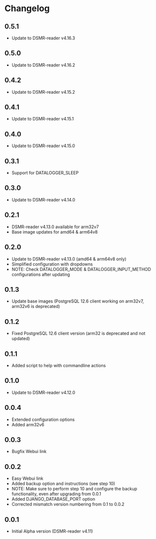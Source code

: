 # Changelog

## 0.5.1

- Update to DSMR-reader v4.16.3

## 0.5.0

- Update to DSMR-reader v4.16.2

## 0.4.2

- Update to DSMR-reader v4.15.2

## 0.4.1

- Update to DSMR-reader v4.15.1

## 0.4.0

- Update to DSMR-reader v4.15.0

## 0.3.1

- Support for DATALOGGER_SLEEP

## 0.3.0

- Update to DSMR-reader v4.14.0

## 0.2.1

- DSMR-reader v4.13.0 available for arm32v7
- Base image updates for amd64 & arm64v8

## 0.2.0

- Update to DSMR-reader v4.13.0 (amd64 & arm64v8 only)
- Simplified configuration with dropdowns
- NOTE: Check DATALOGGER_MODE & DATALOGGER_INPUT_METHOD configurations after updating

## 0.1.3

- Update base images (PostgreSQL 12.6 client working on arm32v7, arm32v6 is deprecated)

## 0.1.2

- Fixed PostgreSQL 12.6 client version (arm32 is deprecated and not updated)

## 0.1.1

- Added script to help with commandline actions

## 0.1.0

- Update to DSMR-reader v4.12.0

## 0.0.4

- Extended configuration options
- Added arm32v6

## 0.0.3

- Bugfix Webui link

## 0.0.2

- Easy Webui link
- Added backup option and instructions (see step 10)
- NOTE: Make sure to perform step 10 and configure the backup functionality, even after upgrading from 0.0.1
- Added DJANGO_DATABASE_PORT option
- Corrected mismatch version numbering from 0.1 to 0.0.2

## 0.0.1

- Initial Alpha version (DSMR-reader v4.11)